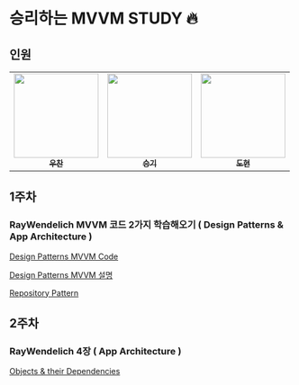 # 승리하는 MVVM STUDY 🔥

## 인원
<table>
  <tr>
    <td align="center"><a href="https://github.com/Woozzang"><img src="https://user-images.githubusercontent.com/70905219/148778052-38baf3c9-94d5-4f3e-a3d5-8e9b735995c5.png" width="150px;" alt=""/><br /><sub><b>우찬</b></sub></a><br /><a href="https://github.com/Woozzang" title="Code"></a></td>
     <td align="center"><a href="https://github.com/ohsg0226"><img src="https://user-images.githubusercontent.com/70905219/148778093-c1ce1068-1fee-40e0-a86f-ed48337c3fab.jpeg" width="150px;" alt=""/><br /><sub><b>승기</b></sub></a><br /><a href="https://github.com/ohsg0226" title="Code"></a></td>
     <td align="center"><a href="https://github.com/pastapeter"><img src="https://user-images.githubusercontent.com/70905219/148778114-6c49e97f-d12d-412d-9544-beb38dccf840.jpeg" width="150px; alt=""/><br /><sub><b>도현</b></sub></a><br /><a href="https://github.com/pastapeter" title="Code"></a></td>
    
  </tr>
</table>

## 1주차
### RayWendelich MVVM 코드 2가지 학습해오기 ( Design Patterns & App Architecture )
       
       
[Design Patterns MVVM Code](https://github.com/Moms-Touch/MVVM_STUDY/tree/main/MVVM_STUDY1/MVVM_STUDY1)
       
       
[Design Patterns MVVM 설명](https://github.com/Moms-Touch/MVVM_STUDY/blob/main/Document/What%20is%20MVVM.md)
       
       
[Repository Pattern](https://github.com/Moms-Touch/MVVM_STUDY/blob/main/Document/Repository%20Pattern.md)

       
## 2주차
### RayWendelich 4장 ( App Architecture )
       
[Objects & their Dependencies](https://github.com/pastapeter/MVVM_STUDY/blob/main/Document/Objects%20%26%20Their%20Dependencies.md)
